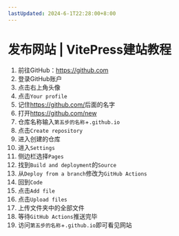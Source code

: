 ```yaml
---
lastUpdated: 2024-6-1T22:28:00+8:00
---
```


# 发布网站 | VitePress建站教程

1. 前往GitHub：<https://github.com>
2. 登录GitHub账户
3. 点击右上角头像
4. 点击```Your profile```
5. 记住<https://github.com/>后面的名字
6. 打开<https://github.com/new>
7. 仓库名称输入```第五步的名称```+```.github.io```
8. 点击```Create repository```
9. 进入创建的仓库
10. 进入```Settings```
11. 侧边栏选择```Pages```
12. 找到```Build and deployment```的```Source```
13. 从```Deploy from a branch```修改为```GitHub Actions```
14. 回到```Code```
15. 点击```Add file```
16. 点击```Upload files```
17. 上传文件夹中的全部文件
18. 等待```GitHub Actions```推送完毕
19. 访问```第五步的名称```+```.github.io```即可看见网站